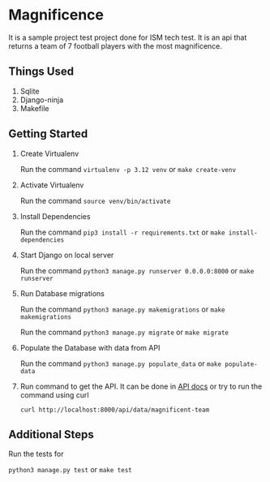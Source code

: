 # Magnificence

It is a sample project test project done for ISM tech test.  It is an api that returns a team of 7 football players with the most magnificence. 

## Things Used
1. Sqlite
2. Django-ninja
3. Makefile


## Getting Started

1. Create Virtualenv 

    Run the command `virtualenv -p 3.12 venv` or `make create-venv`

2. Activate Virtualenv
    
    Run the command `source venv/bin/activate`

3. Install Dependencies

    Run the command `pip3 install -r requirements.txt` or `make install-dependencies`

4. Start Django on local server
    
    Run the command `python3 manage.py runserver 0.0.0.0:8000` or `make runserver`

5. Run Database migrations

    Run the command `python3 manage.py makemigrations` or `make makemigrations`

    Run the command `python3 manage.py migrate` or `make migrate`

6. Populate the Database with data from API
   
    Run the command `python3 manage.py populate_data` or `make populate-data`

7. Run command to get the API.  It can be done in [API docs](http://localhost:8000/api/docs) or try to run the command using curl

    `curl http://localhost:8000/api/data/magnificent-team`


## Additional Steps

Run the tests for 
    
`python3 manage.py test` or `make test`
